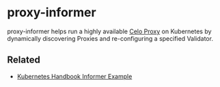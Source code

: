 # proxy-informer

proxy-informer helps run a highly available [Celo
Proxy](https://docs.celo.org/getting-started/mainnet/running-a-validator-in-mainnet#deploy-a-proxy)
on Kubernetes by dynamically discovering Proxies and re-configuring a
specified Validator.

## Related

* [Kubernetes Handbook Informer Example](https://github.com/feiskyer/kubernetes-handbook/blob/master/examples/client/informer/informer.go)
